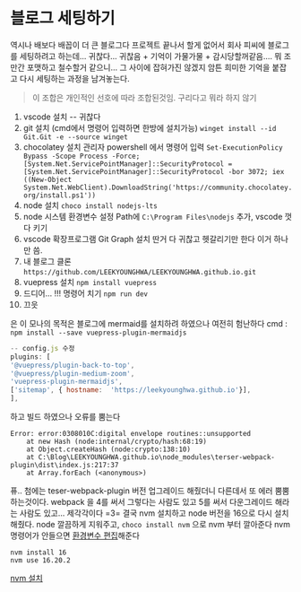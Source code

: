 # 블로그 세팅하기

역시나 배보다 배꼽이 더 큰 블로그다
프로젝트 끝나서 할게 없어서 회사 피씨에 블로그를 세팅하려고 하는데...
귀찮다... 귀찮음 + 기억이 가물가물 + 감시당할꺼같음.... 
뭐 조만간 포맷하고 철수할거 같으니... 그 사이에 잡혀가진 않겠지
암튼 희미한 기억을 붙잡고 다시 세팅하는 과정을 남겨놓는다.

> 이 조합은 개인적인 선호에 따라 조합된것임. 구리다고 뭐라 하지 않기

1. vscode 설치 -- 귀찮다
2. git 설치 (cmd에서 명령어 입력하면 한방에 설치가능)
	`winget install --id Git.Git -e --source winget`
3. chocolatey 설치 
관리자 powershell 에서 명령어 입력 `Set-ExecutionPolicy Bypass -Scope Process -Force; [System.Net.ServicePointManager]::SecurityProtocol = [System.Net.ServicePointManager]::SecurityProtocol -bor 3072; iex ((New-Object System.Net.WebClient).DownloadString('https://community.chocolatey.org/install.ps1'))` 
5. node 설치 `choco install nodejs-lts`
6. node 시스템 환경변수 설정 Path에 `C:\Program Files\nodejs` 추가, vscode 껏다 키기
7. vscode 확장프로그램 Git Graph 설치
	딴거 다 귀찮고 헷갈리기만 한다 이거 하나만 씀.
8. 내 블로그 클론 `https://github.com/LEEKYOUNGHWA/LEEKYOUNGHWA.github.io.git`
9. vuepress 설치 `npm install vuepress`
10. 드디어... !!! 명령어 치기 `npm run dev`
11. 끄읏



은 이 모나의 목적은 블로그에 mermaid를 설치하려 하였으나
여전히 험난하다 
cmd : `npm install --save vuepress-plugin-mermaidjs`
 ```javascript 
 -- config.js 수정
 plugins: [
'@vuepress/plugin-back-to-top',
'@vuepress/plugin-medium-zoom',
'vuepress-plugin-mermaidjs',
['sitemap', { hostname:  'https://leekyounghwa.github.io'}],
],
```
하고 빌드 하였으나 오류를 뿜는다
```
Error: error:0308010C:digital envelope routines::unsupported
    at new Hash (node:internal/crypto/hash:68:19)
    at Object.createHash (node:crypto:138:10)
    at C:\Blog\LEEKYOUNGHWA.github.io\node_modules\terser-webpack-plugin\dist\index.js:217:37
    at Array.forEach (<anonymous>)
```
퓨.. 첨에는 teser-webpack-plugin 버전 업그레이드 해줬더니 다른데서 또 에러 뿜뿜 하는것이다. webpack 을 4를 써서 그렇다는 사람도 있고 5를 써서 다운그레이드 해라는 사람도 있고... 제각각이다 =3= 결국 nvm 설치하고 node 버전을 16으로 다시 설치해줬다.
node 깔끔하게 지워주고, `choco install nvm` 으로 nvm 부터 깔아준다
nvm 명령어가 안들으면 [환경변수 편집](https://developerchaser.tistory.com/11)해준다
```
nvm install 16
nvm use 16.20.2
```

[nvm 설치](https://velog.io/@sudev/nvm-%EC%84%A4%EC%B9%98-for-Windows-Node.js-%EC%A0%9C%EA%B1%B0)


<!--stackedit_data:
eyJoaXN0b3J5IjpbNzI3NjI5MDI3LC0xNDMwMDQ4MDUsLTE4ND
cwMjE5MDEsMTIwMTQ1MjQ5NCwtNjg1MDQyODExLDEyMzY2OTYx
MDcsLTc5NzU1Nzg0NiwtMTc3Mzk3NjI5OCw1NTM0Mzc3MzIsMj
YzMTM2OTAwXX0=
-->